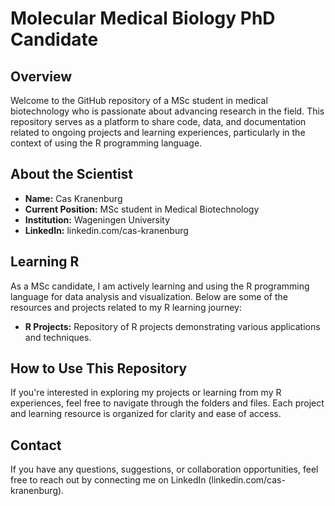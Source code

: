 # Molecular Medical Biology PhD Candidate

## Overview

Welcome to the GitHub repository of a MSc student in medical biotechnology who is passionate about advancing research in the field. This repository serves as a platform to share code, data, and documentation related to ongoing projects and learning experiences, particularly in the context of using the R programming language.

## About the Scientist

- **Name:** Cas Kranenburg
- **Current Position:** MSc student in Medical Biotechnology 
- **Institution:** Wageningen University
- **LinkedIn:** linkedin.com/cas-kranenburg

## Learning R

As a MSc candidate, I am actively learning and using the R programming language for data analysis and visualization. Below are some of the resources and projects related to my R learning journey:

- **R Projects:** Repository of R projects demonstrating various applications and techniques.

## How to Use This Repository

If you're interested in exploring my projects or learning from my R experiences, feel free to navigate through the folders and files. Each project and learning resource is organized for clarity and ease of access.

## Contact

If you have any questions, suggestions, or collaboration opportunities, feel free to reach out by connecting me on LinkedIn (linkedin.com/cas-kranenburg).
